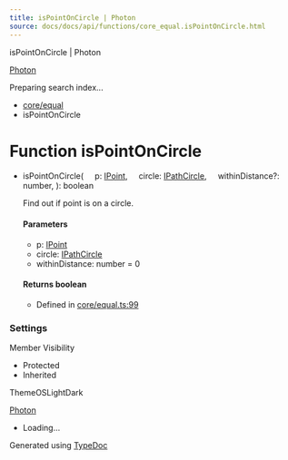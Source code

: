 ```yaml
---
title: isPointOnCircle | Photon
source: docs/docs/api/functions/core_equal.isPointOnCircle.html
---
```


isPointOnCircle | Photon

[Photon](../index.html)




Preparing search index...

* [core/equal](../modules/core_equal.html)
* isPointOnCircle

# Function isPointOnCircle

* isPointOnCircle(
      p: [IPoint](../interfaces/core_schema.IPoint.html),
      circle: [IPathCircle](../interfaces/core_schema.IPathCircle.html),
      withinDistance?: number,
  ): boolean

  Find out if point is on a circle.

  #### Parameters

  + p: [IPoint](../interfaces/core_schema.IPoint.html)
  + circle: [IPathCircle](../interfaces/core_schema.IPathCircle.html)
  + withinDistance: number = 0

  #### Returns boolean

  + Defined in [core/equal.ts:99](https://github.com/mwhite454/photon/blob/main/packages/photon/src/core/equal.ts#L99)

### Settings

Member Visibility

* Protected
* Inherited

ThemeOSLightDark

[Photon](../index.html)

* Loading...

Generated using [TypeDoc](https://typedoc.org/)
